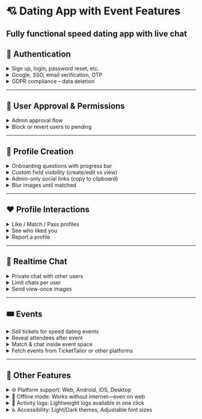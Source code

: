 # 💘 Dating App with Event Features

Fully functional speed dating app with live chat
---

## 🔐 Authentication

<details>
<summary>Sign up, login, password reset, etc.</summary>
<!-- 
![Auth flow](https://github.com/yourusername/your-repo-name/blob/main/assets/authentication.png?raw=true) -->

</details>

<details>
<summary>Google, SSO, email verification, OTP</summary>
<!-- 
![Google SSO](https://github.com/yourusername/your-repo-name/blob/main/assets/sso-google.png?raw=true) -->

</details>

<details>
<summary>GDPR compliance – data deletion</summary>
<!-- 
![GDPR Delete](https://github.com/yourusername/your-repo-name/blob/main/assets/gdpr-delete.png?raw=true) -->

</details>

---

## 👤 User Approval & Permissions

<details>
<summary>Admin approval flow</summary>
<!-- 
![Admin approval](https://github.com/yourusername/your-repo-name/blob/main/assets/admin-approval.png?raw=true) -->

</details>

<details>
<summary>Block or revert users to pending</summary>
<!-- 
![Block user](https://github.com/yourusername/your-repo-name/blob/main/assets/block-user.png?raw=true) -->

</details>

---

## 📝 Profile Creation

<details>
<summary>Onboarding questions with progress bar</summary>
<!-- 
![Onboarding](https://github.com/yourusername/your-repo-name/blob/main/assets/onboarding-questions.png?raw=true) -->

</details>

<details>
<summary>Custom field visibility (create/edit vs view)</summary>
<!-- 
![Field config](https://github.com/yourusername/your-repo-name/blob/main/assets/field-config.png?raw=true) -->

</details>

<details>
<summary>Admin-only social links (copy to clipboard)</summary>
<!-- 
![Social links](https://github.com/yourusername/your-repo-name/blob/main/assets/social-links-admin.png?raw=true) -->

</details>

<details>
<summary>Blur images until matched</summary>
<!-- 
![Blurred profiles](https://github.com/yourusername/your-repo-name/blob/main/assets/blurred-profiles.png?raw=true) -->

</details>

---

## ❤️ Profile Interactions

<details>
<summary>Like / Match / Pass profiles</summary>
<!-- 
![Matching flow](https://github.com/yourusername/your-repo-name/blob/main/assets/match-pass-like.png?raw=true) -->

</details>

<details>
<summary>See who liked you</summary>
<!-- 
![Liked you](https://github.com/yourusername/your-repo-name/blob/main/assets/liked-you.png?raw=true) -->

</details>

<details>
<summary>Report a profile</summary>
<!-- 
![Report profile](https://github.com/yourusername/your-repo-name/blob/main/assets/report-profile.png?raw=true) -->

</details>

---

## 💬 Realtime Chat

<details>
<summary>Private chat with other users</summary>
<!-- 
![Chat UI](https://github.com/yourusername/your-repo-name/blob/main/assets/chat-ui.png?raw=true) -->

</details>

<details>
<summary>Limit chats per user</summary>
<!-- 
![Chat limit](https://github.com/yourusername/your-repo-name/blob/main/assets/chat-limit.png?raw=true) -->

</details>

<details>
<summary>Send view-once images</summary>
<!-- 
![View-once image](https://github.com/yourusername/your-repo-name/blob/main/assets/view-once.png?raw=true) -->

</details>

---

## 🎟️ Events

<details>
<summary>Sell tickets for speed dating events</summary>
<!-- 
![Ticket selling](https://github.com/yourusername/your-repo-name/blob/main/assets/sell-tickets.png?raw=true) -->

</details>

<details>
<summary>Reveal attendees after event</summary>
<!-- 
![Reveal attendees](https://github.com/yourusername/your-repo-name/blob/main/assets/reveal-attendees.png?raw=true) -->

</details>

<details>
<summary>Match & chat inside event space</summary>
<!-- 
![Event chat](https://github.com/yourusername/your-repo-name/blob/main/assets/event-chat.png?raw=true) -->

</details>

<details>
<summary>Fetch events from TicketTailor or other platforms</summary>
<!-- 
![3rd party event](https://github.com/yourusername/your-repo-name/blob/main/assets/ticket-tailor.png?raw=true) -->

</details>

---

## 🧰 Other Features

<details>
<summary>🌐 Platform support: Web, Android, iOS, Desktop</summary>
<!-- 
![Platform support](https://github.com/yourusername/your-repo-name/blob/main/assets/platforms.png?raw=true) -->

</details>

<details>
<summary>📴 Offline mode: Works without internet—even on web</summary>
<!-- 
![Offline mode](https://github.com/yourusername/your-repo-name/blob/main/assets/offline-mode.png?raw=true) -->

</details>

<details>
<summary>📜 Activity logs: Lightweight logs available in one click</summary>
<!-- 
![Activity logs](https://github.com/yourusername/your-repo-name/blob/main/assets/activity-logs.png?raw=true) -->

</details>

<details>
<summary>♿ Accessibility: Light/Dark themes, Adjustable font sizes</summary>
<!-- 
![Accessibility](https://github.com/yourusername/your-repo-name/blob/main/assets/accessibility.png?raw=true) -->

</details>
